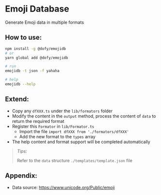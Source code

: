 # Emoji Database

Generate Emoji data in multiple formats

## How to use:

```bash
npm install -g @dofy/emojidb
# or
yarn global add @dofy/emojidb

# run
emojidb -t json -f yahaha

# help
emojidb --help
```

## Extend:

- Copy any `dfXXX.ts` under the `lib/formators` folder
- Modify the content in the `output` method, process the content of `data` to return the required format
- Register this `Formator` in `lib/Formator.ts`
  - Import the file `import dfXXX from './formators/dfXXX'`
  - Add the new format to the `types` array
- The help content and format support will be completed automatically

> _Tips:_
>
> Refer to the `data` structure `./templates/template.json` file

## Appendix:

- Data source: https://www.unicode.org/Public/emoji
